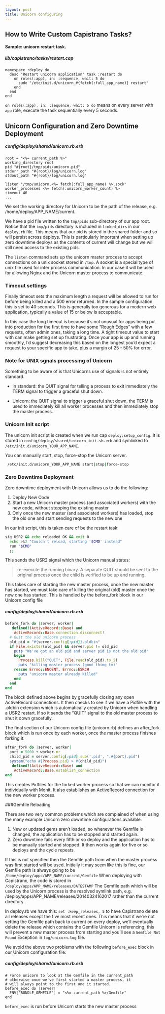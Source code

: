 ```yaml
---
layout: post
title: Unicorn configuring
---
```



## How to Write Custom Capistrano Tasks?
#### Sample: unicorn restart task.
##### lib/capistrano/tasks/restart.cap


	namespace :deploy do
	  desc 'Restart unicorn application' task :restart do
    	on roles(:app), in: :sequence, wait: 5 do
	      sudo "/etc/init.d/unicorn_#{fetch(:full_app_name)} restart"
    	end 
	  end
	end


`on roles(:app), in: :sequence, wait: 5 do` means on every server with `app` role, execute the task sequentially every 5 seconds.

## Unicorn Configuration and Zero Downtime Deployment

##### config/deploy/shared/unicorn.rb.erb 

	root = "<%= current_path %>"
	working_directory root
	pid "#{root}/tmp/pids/unicorn.pid"
	stderr_path "#{root}/log/unicorn.log"
	stdout_path "#{root}/log/unicorn.log"

	listen "/tmp/unicorn.<%= fetch(:full_app_name) %>.sock"
	worker_processes <%= fetch(:unicorn_worker_count) %>
	timeout 40
	...


We set the working directory for Unicorn to be the path of the release, e.g. /home/deploy/APP_NAME/current.

We have a pid file written to the `tmp/pids` sub-directory of our app root. Notice that the `tmp/pids` directory is included in `linked_dirs` in our `deploy.rb` file. This means that our pid is stored in the shared folder and so will persist across deploys. This is particularly important when setting up zero downtime deploys as the contents of current will change but we will still need access to the existing pids.

The `listen` command sets up the unicorn master process to accept connections on a unix socket stored in `/tmp`. A socket is a special type of unix file used for inter process communication. In our case it will be used for allowing Nginx and the Unicorn master process to communicate. 

### Timeout settings
Finally timeout sets the maximum length a request will be allowed to run for before being killed and a 500 error returned. In the sample configuration this is set to 40 seconds. This is generally too generous for a modern web application, typically a value of 15 or below is acceptable. 

In this case the long timeout is because it’s not unusual for apps being put into production for the first time to have some “Rough Edges” with a few requests, often admin ones, taking a long time. A tight timeout value to start with can make getting set up frustrating. Once your app is up and running smoothly, I’d suggest decreasing this based on the longest you’d expect a request to your specific app to take, plus a margin of 25 - 50% for error.

### Note for UNIX sgnals processing of Unicorn
Something to be aware of is that Unicorns use of signals is not entirely standard.

* In standard: 
  the QUIT signal for telling a process to exit immediately   the TERM signal to trigger a graceful shut down.

* Unicorn:
  the QUIT signal to trigger a graceful shut down, 
  the TERM is used to immediately kill all worker processes and then immediately stop the master process.

### Unicorn Init script

The unicorn init script is created when we run cap `deploy:setup_config`. It is stored in `config/deploy/shared/unicorn_init.sh.erb` and symlinked to `/etc/init.d/unicorn_YOUR_APP_NAME`.

You can manually start, stop, force-stop the Unicorn server.

```sh
 /etc/init.d/unicorn_YOUR_APP_NAME start|stop|force-stop
```

### Zero Downtime Deployment

Zero downtime deployment with Unicorn allows us to do the following:
  1.  Deploy New Code
  2.  Start a new Unicorn master process (and associated workers) with the new code, without stopping the existing master
  3. Only once the new master (and associated workers) has loaded, stop the old one and start sending requests to the new one
  
  In our init script, this is taken care of be the restart task:

```sh
sig USR2 && echo reloaded OK && exit 0
  echo >&2 "Couldn't reload, starting '$CMD' instead"
  run "$CMD"
  ;;
```

This sends the USR2 signal which the Unicorn manual states:
> re-execute the running binary. A separate QUIT should be sent to the original process once the child is verified to be up and running.

This takes care of starting the new master process, once the new master has started, we must take care of killing the original (old) master once the new one has started. This is handled by the before_fork block in our Unicorn config file

##### config/deploy/shared/unicorn.rb.erb 

```rb
before_fork do |server, worker|
   defined?(ActiveRecord::Base) and
    ActiveRecord::Base.connection.disconnect!
  # Quit the old unicorn process
  old_pid = "#{server.config[:pid]}.oldbin"
  if File.exists?(old_pid) && server.pid != old_pid
    puts "We've got an old pid and server pid is not the old pid"
    begin
      Process.kill("QUIT", File.read(old_pid).to_i)
      puts "killing master process (good thing tm)"
    rescue Errno::ENOENT, Errno::ESRCH
      puts "unicorn master already killed"
    end
  end
end
```


The block defined above begins by gracefully closing any open ActiveRecord connections. It then checks to see if we have a Pidfile with the .oldbin extension which is automatically created by Unicorn when handling a USR2 restart. If so it sends the “QUIT” signal to the old master process to shut it down gracefully.

The final section of our Unicorn config file (unicorn.rb) defines an after_fork block which is run once by each worker, once the master process finishes forking it:

```rb
after_fork do |server, worker|
  port = 5000 + worker.nr
  child_pid = server.config[:pid].sub('.pid', ".#{port}.pid")
  system("echo #{Process.pid} > #{child_pid}")
   defined?(ActiveRecord::Base) and
    ActiveRecord::Base.establish_connection
end
```

This creates Pidfiles for the forked worker process so that we can monitor it individually with Monit. It also establishes an ActiveRecord connection for the new worker process.

###Gemfile Reloading

There are two very common problems which are complained of when using the many example Unicorn zero downtime configurations available:
1. New or updated gems aren’t loaded, so whenever the Gemfile is changed, the application has to be stopped and started again.
2. Zero downtime fails every fifth or so deploy and the application has to be manually started and stopped. It then works again for five or so deploys and the cycle repeats.

If this is not specified then the Gemfile path from when the master process was first started will be used. Initially it may seem like this is fine, our Gemfile path is always going to be `/home/deploy/apps/APP_NAME/current/Gemfile` 
When deploying with Capistrano, the code is stored in `/deploy/apps/APP_NAME/releases/DATESTAMP`
The Gemfile path which will be used by the Unicorn process is the resolved symlink path, e.g. /deploy/apps/APP_NAME/releases/20140324162017 rather than the current directory.

In deploy.rb we have this:
`set :keep_releases, 5`
to have Capistrano delete all releases except the five most recent ones. This means that if we’re not setting the Gemfile path back to current on every deploy, we’ll eventually delete the release which contains the Gemfile Unicorn is referencing, this will prevent a new master process from starting and you’ll see a
`Gemfile Not Found` Exception in `log/unicorn.log` file.

We avoid the above two problems with the following `before_exec` block in our Unicorn configuration file:

##### config/deploy/shared/unicorn.rb.erb 

	# Force unicorn to look at the Gemfile in the current_path
	# otherwise once we've first started a master process, it
	# will always point to the first one it started.
	before_exec do |server|
	  ENV['BUNDLE_GEMFILE'] = "<%= current_path %>/Gemfile"
	end


`before_exec` is run before Unicorn starts the new master process


